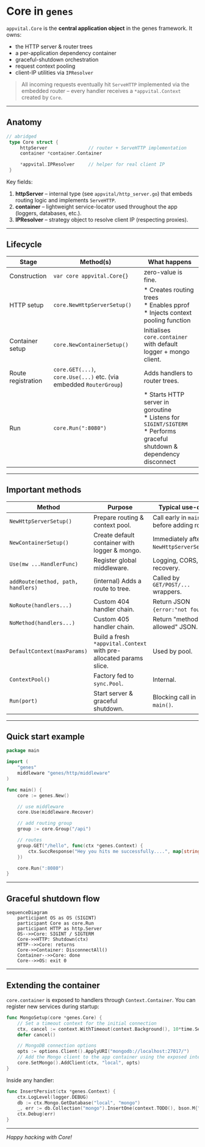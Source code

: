 # Core in `genes`

`appvital.Core` is the **central application object** in the genes framework.  It owns:

* the HTTP server & router trees
* a per-application dependency container
* graceful-shutdown orchestration
* request context pooling
* client-IP utilities via `IPResolver`

> All incoming requests eventually hit `ServeHTTP` implemented via the embedded router – every handler receives a `*appvital.Context` created by `Core`.

---
## Anatomy

```go
// abridged
 type Core struct {
     httpServer               // router + ServeHTTP implementation
     container *container.Container

     *appvital.IPResolver     // helper for real client IP
 }
```

Key fields:

1. **httpServer** – internal type (see `appvital/http_server.go`) that embeds routing logic and implements `ServeHTTP`.
2. **container** – lightweight service-locator used throughout the app (loggers, databases, etc.).
3. **IPResolver** – strategy object to resolve client IP (respecting proxies).

---
## Lifecycle

| Stage | Method(s) | What happens |
|-------|-----------|--------------|
| Construction | `var core appvital.Core{}` | zero-value is fine. |
| HTTP setup | `core.NewHttpServerSetup()` |   * Creates routing trees<br>  * Enables pprof<br>  * Injects context pooling function |
| Container setup | `core.NewContainerSetup()` | Initialises `core.container` with default logger + mongo client. |
| Route registration | `core.GET(...)`, `core.Use(...)` etc. (via embedded `RouterGroup`) | Adds handlers to router trees. |
| Run | `core.Run(":8080")` |   * Starts HTTP server in goroutine<br>  * Listens for `SIGINT/SIGTERM`<br>  * Performs graceful shutdown & dependency disconnect |

---
## Important methods

| Method | Purpose | Typical use-case |
|--------|---------|------------------|
| `NewHttpServerSetup()` | Prepare routing & context pool. | Call early in `main()` before adding routes. |
| `NewContainerSetup()` | Create default container with logger & mongo. | Immediately after `NewHttpServerSetup()`. |
| `Use(mw ...HandlerFunc)` | Register global middleware. | Logging, CORS, recovery. |
| `addRoute(method, path, handlers)` | (internal) Adds a route to tree. | Called by `GET/POST/...` wrappers. |
| `NoRoute(handlers...)` | Custom 404 handler chain. | Return JSON `{error:"not found"}`. |
| `NoMethod(handlers...)` | Custom 405 handler chain. | Return "method not allowed" JSON. |
| `DefaultContext(maxParams)` | Build a fresh `*appvital.Context` with pre-allocated params slice. | Used by pool. |
| `ContextPool()` | Factory fed to `sync.Pool`. | Internal. |
| `Run(port)` | Start server & graceful shutdown. | Blocking call in `main()`. |

---
## Quick start example

```go
package main

import (
	"genes"
	middleware "genes/http/middleware"
)

func main() {
	core := genes.New()

	// use middleware
	core.Use(middleware.Recover)

	// add routing group
	group := core.Group("/api")

	// routes
	group.GET("/hello", func(ctx *genes.Context) {
		ctx.SuccResponse("Hey you hits me successfully....", map[string]any{"say": "hallo"})
	})

	core.Run(":8080")
}
```

---
## Graceful shutdown flow

```mermaid
sequenceDiagram
    participant OS as OS (SIGINT)
    participant Core as core.Run
    participant HTTP as http.Server
    OS-->>Core: SIGINT / SIGTERM
    Core->>HTTP: Shutdown(ctx)
    HTTP-->>Core: returns
    Core->>Container: DisconnectAll()
    Container-->>Core: done
    Core-->>OS: exit 0
```

---
## Extending the container

`core.container` is exposed to handlers through `Context.Container`.  You can register new services during startup:

```go
func MongoSetup(core *genes.Core) {
	// Set a timeout context for the initial connection
	ctx, cancel := context.WithTimeout(context.Background(), 10*time.Second)
	defer cancel()

	// MongoDB connection options
	opts := options.Client().ApplyURI("mongodb://localhost:27017/")
	// Add the Mongo client to the app container using the exposed interface
	core.SetMongo().AddClient(ctx, "local", opts)
}
```

Inside any handler:

```go
func InsertPersist(ctx *genes.Context) {
	ctx.LogLevel(logger.DEBUG)
	db := ctx.Mongo.GetDatabase("local", "mongo")
	_, err := db.Collection("mongo").InsertOne(context.TODO(), bson.M{"name": "navjot"})
	ctx.Debug(err)
}
```

---
*Happy hacking with Core!* 